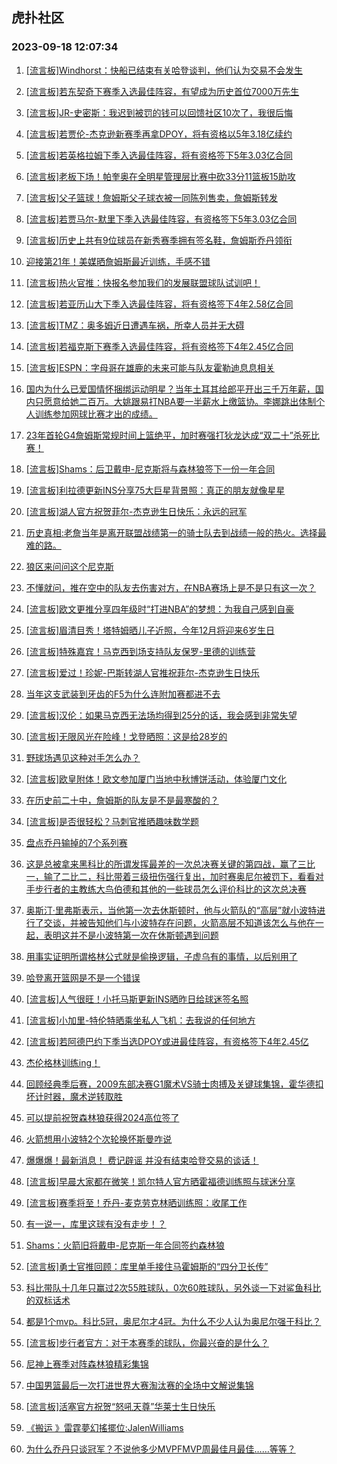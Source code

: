 ## 虎扑社区 
### 2023-09-18 12:07:34

1. [[流言板]Windhorst：快船已结束有关哈登谈判，他们认为交易不会发生](https://bbs.hupu.com/62143436.html)

2. [[流言板]若东契奇下赛季入选最佳阵容，有望成为历史首位7000万先生](https://bbs.hupu.com/62143333.html)

3. [[流言板]JR-史密斯：我迟到被罚的钱可以回馈社区10次了，我很后悔](https://bbs.hupu.com/62143345.html)

4. [[流言板]若贾伦-杰克逊新赛季再拿DPOY，将有资格以5年3.18亿续约](https://bbs.hupu.com/62142543.html)

5. [[流言板]若英格拉姆下季入选最佳阵容，将有资格签下5年3.03亿合同](https://bbs.hupu.com/62143035.html)

6. [[流言板]老板下场！帕奎奥在全明星管理层比赛中砍33分11篮板15助攻](https://bbs.hupu.com/62143784.html)

7. [[流言板]父子篮球！詹姆斯父子球衣被一同陈列售卖，詹姆斯转发](https://bbs.hupu.com/62142791.html)

8. [[流言板]若贾马尔-默里下季入选最佳阵容，有资格签下5年3.03亿合同](https://bbs.hupu.com/62143431.html)

9. [[流言板]历史上共有9位球员在新秀赛季拥有签名鞋，詹姆斯乔丹领衔](https://bbs.hupu.com/62142967.html)

10. [迎接第21年！美媒晒詹姆斯最近训练，手感不错](https://bbs.hupu.com/62143853.html)

11. [[流言板]热火官推：快报名参加我们的发展联盟球队试训吧！](https://bbs.hupu.com/62142467.html)

12. [[流言板]若亚历山大下季入选最佳阵容，将有资格签下4年2.58亿合同](https://bbs.hupu.com/62142987.html)

13. [[流言板]TMZ：奥多姆近日遭遇车祸，所幸人员并无大碍](https://bbs.hupu.com/62143045.html)

14. [[流言板]若福克斯下赛季入选最佳阵容，将有资格签下4年2.45亿合同](https://bbs.hupu.com/62143950.html)

15. [[流言板]ESPN：字母哥在雄鹿的未来可能与队友霍勒迪息息相关](https://bbs.hupu.com/62144165.html)

16. [国内为什么已爱国情怀捆绑运动明星？当年土耳其给郎平开出三千万年薪，国内只愿意给她二百万。大姚跟易打NBA要一半薪水上缴篮协。李娜跳出体制个人训练参加网球比赛才出的成绩。](https://bbs.hupu.com/62143249.html)

17. [23年首轮G4詹姆斯常规时间上篮绝平，加时赛强打狄龙达成“双二十”杀死比赛！](https://bbs.hupu.com/62142650.html)

18. [[流言板]Shams：后卫戴申-尼克斯将与森林狼签下一份一年合同](https://bbs.hupu.com/62141436.html)

19. [[流言板]利拉德更新INS分享75大巨星背景照：真正的朋友就像星星](https://bbs.hupu.com/62142780.html)

20. [[流言板]湖人官方祝贺菲尔-杰克逊生日快乐：永远的冠军](https://bbs.hupu.com/62142783.html)

21. [历史真相:老詹当年是离开联盟战绩第一的骑士队去到战绩一般的热火。选择最难的路。](https://bbs.hupu.com/62143577.html)

22. [狼区来问问这个尼克斯](https://bbs.hupu.com/62142994.html)

23. [不懂就问，推在空中的队友去伤害对方，在NBA赛场上是不是只有这一次？](https://bbs.hupu.com/62143677.html)

24. [[流言板]欧文更推分享四年级时“打进NBA”的梦想：为我自己感到自豪](https://bbs.hupu.com/62142992.html)

25. [[流言板]眉清目秀！塔特姆晒儿子近照，今年12月将迎来6岁生日](https://bbs.hupu.com/62144098.html)

26. [[流言板]特殊嘉宾！马克西到场支持队友保罗-里德的训练营](https://bbs.hupu.com/62143399.html)

27. [[流言板]爱过！珍妮-巴斯转湖人官推祝菲尔-杰克逊生日快乐](https://bbs.hupu.com/62144222.html)

28. [当年这支武装到牙齿的F5为什么连附加赛都进不去](https://bbs.hupu.com/62143152.html)

29. [[流言板]汉伦：如果马克西无法场均得到25分的话，我会感到非常失望](https://bbs.hupu.com/62143304.html)

30. [[流言板]无限风光在险峰！戈登晒照：这是给28岁的](https://bbs.hupu.com/62143958.html)

31. [野球场遇见这种对手怎么办？](https://bbs.hupu.com/62139826.html)

32. [[流言板]欧皇附体！欧文参加厦门当地中秋博饼活动，体验厦门文化](https://bbs.hupu.com/62139570.html)

33. [在历史前二十中，詹姆斯的队友是不是最寒酸的？](https://bbs.hupu.com/62143155.html)

34. [[流言板]是否很轻松？马刺官推晒趣味数学题](https://bbs.hupu.com/62143812.html)

35. [盘点乔丹输掉的7个系列赛](https://bbs.hupu.com/62144258.html)

36. [这是总被拿来黑科比的所谓发挥最差的一次总决赛关键的第四战，赢了三比一，输了二比二，科比带着三级扭伤强行复出，加时赛奥尼尔被罚下，看看对手步行者的主教练大鸟伯德和其他的一些球员怎么评价科比的这次总决赛](https://bbs.hupu.com/62144099.html)

37. [奥斯汀·里弗斯表示，当他第一次去休斯顿时，他与火箭队的“高层”就小波特进行了交谈，并被告知他们与小波特存在问题，火箭高层不知道该怎么与他在一起，表明这并不是小波特第一次在休斯顿遇到问题](https://bbs.hupu.com/62142955.html)

38. [用事实证明所谓格林公式就是偷换逻辑，子虚乌有的事情，以后别用了](https://bbs.hupu.com/62144177.html)

39. [哈登离开篮网是不是一个错误](https://bbs.hupu.com/62143783.html)

40. [[流言板]人气很旺！小托马斯更新INS晒昨日给球迷签名照](https://bbs.hupu.com/62144008.html)

41. [[流言板]小加里-特伦特晒乘坐私人飞机：去我说的任何地方](https://bbs.hupu.com/62144086.html)

42. [[流言板]若阿德巴约下季当选DPOY或进最佳阵容，有资格签下4年2.45亿](https://bbs.hupu.com/62144714.html)

43. [杰伦格林训练ing！](https://bbs.hupu.com/62142562.html)

44. [回顾经典季后赛，2009东部决赛G1魔术VS骑士肉搏及关键球集锦，霍华德扣坏计时器，魔术逆转取胜](https://bbs.hupu.com/62143910.html)

45. [可以提前祝贺森林狼获得2024高位签了](https://bbs.hupu.com/62143424.html)

46. [火箭想用小波特2个次轮换怀斯曼咋说](https://bbs.hupu.com/62143761.html)

47. [爆爆爆！最新消息！ 费记辟谣 并没有结束哈登交易的谈话！](https://bbs.hupu.com/62143422.html)

48. [[流言板]早晨大家都在微笑！凯尔特人官方晒霍福德训练照与球迷分享](https://bbs.hupu.com/62143372.html)

49. [[流言板]赛季将至！乔丹-麦克劳克林晒训练照：收尾工作](https://bbs.hupu.com/62144313.html)

50. [有一说一，库里这球有没有走步！？](https://bbs.hupu.com/62144198.html)

51. [Shams：火箭旧将戴申-尼克斯一年合同签约森林狼](https://bbs.hupu.com/62141441.html)

52. [[流言板]勇士官推回顾：库里单手接住马霍姆斯的“四分卫长传”](https://bbs.hupu.com/62142938.html)

53. [科比带队十几年只赢过2次55胜球队，0次60胜球队，另外谈一下对鲨鱼科比的双标话术](https://bbs.hupu.com/62144185.html)

54. [都是1个mvp。科比5冠，奥尼尔才4冠。为什么不少人认为奥尼尔强于科比？](https://bbs.hupu.com/62144512.html)

55. [[流言板]步行者官方：对于本赛季的球队，你最兴奋的是什么？](https://bbs.hupu.com/62143787.html)

56. [尼神上赛季对阵森林狼精彩集锦](https://bbs.hupu.com/62143191.html)

57. [中国男篮最后一次打进世界大赛淘汰赛的全场中文解说集锦](https://bbs.hupu.com/62138635.html)

58. [[流言板]活塞官方祝贺“怒吼天尊”华莱士生日快乐](https://bbs.hupu.com/62142485.html)

59. [《搬运 》雷霆夢幻搖擺位:JalenWilliams](https://bbs.hupu.com/62143261.html)

60. [为什么乔丹只谈冠军？不说他多少MVPFMVP周最佳月最佳……等等？](https://bbs.hupu.com/62143616.html)

